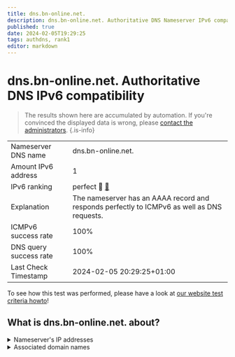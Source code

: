 ```yaml
---
title: dns.bn-online.net.
description: dns.bn-online.net. Authoritative DNS Nameserver IPv6 compatibility
published: true
date: 2024-02-05T19:29:25
tags: authdns, rank1
editor: markdown
---
```


# dns.bn-online.net. Authoritative DNS IPv6 compatibility

> The results shown here are accumulated by automation. If you're convinced the displayed data is wrong, please [contact the administrators](/howto/chat). 
{.is-info}




|   |   |
| - | - |
| Nameserver DNS name | dns.bn-online.net.
| Amount IPv6 address | 1
| IPv6 ranking | perfect :1st_place_medal: [🔗](/howto/ranking) |
| Explanation | The nameserver has an AAAA record and responds perfectly to ICMPv6 as well as DNS requests. |
| ICMPv6 success rate | 100%|
| DNS query success rate | 100% |
| Last Check Timestamp | 2024-02-05 20:29:25+01:00 |

To see how this test was performed, please have a look at [our website test criteria howto](/howto/testcriteria/authdns)!


## What is dns.bn-online.net. about?




<details>
<summary>Nameserver's IP addresses</summary>

2a02:b30:201:100::35

</details>



<details>
<summary>Associated domain names</summary>

www.bmel.de

</details>
